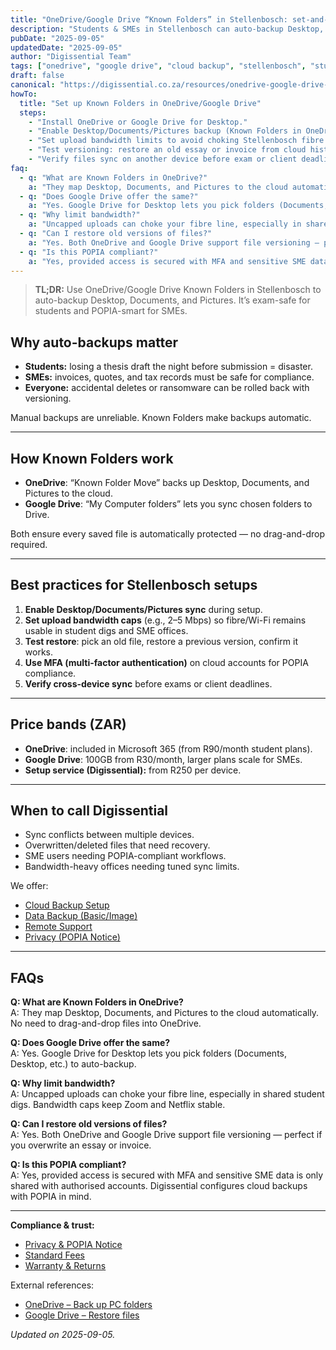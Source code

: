 ```yaml
---
title: "OneDrive/Google Drive “Known Folders” in Stellenbosch: set-and-forget backups"
description: "Students & SMEs in Stellenbosch can auto-backup Desktop, Documents, and Pictures with OneDrive or Google Drive. Safe, POPIA-aware workflows explained."
pubDate: "2025-09-05"
updatedDate: "2025-09-05"
author: "Digissential Team"
tags: ["onedrive", "google drive", "cloud backup", "stellenbosch", "students", "sme"]
draft: false
canonical: "https://digissential.co.za/resources/onedrive-google-drive-known-folders-stellenbosch/"
howTo:
  title: "Set up Known Folders in OneDrive/Google Drive"
  steps:
    - "Install OneDrive or Google Drive for Desktop."
    - "Enable Desktop/Documents/Pictures backup (Known Folders in OneDrive; My Computer folders in Google Drive)."
    - "Set upload bandwidth limits to avoid choking Stellenbosch fibre lines."
    - "Test versioning: restore an old essay or invoice from cloud history."
    - "Verify files sync on another device before exam or client deadlines."
faq:
  - q: "What are Known Folders in OneDrive?"
    a: "They map Desktop, Documents, and Pictures to the cloud automatically. No need to drag-and-drop files into OneDrive."
  - q: "Does Google Drive offer the same?"
    a: "Yes. Google Drive for Desktop lets you pick folders (Documents, Desktop, etc.) to auto-backup."
  - q: "Why limit bandwidth?"
    a: "Uncapped uploads can choke your fibre line, especially in shared student digs. Bandwidth caps keep Zoom and Netflix stable."
  - q: "Can I restore old versions of files?"
    a: "Yes. Both OneDrive and Google Drive support file versioning — perfect if you overwrite an essay or invoice."
  - q: "Is this POPIA compliant?"
    a: "Yes, provided access is secured with MFA and sensitive SME data is only shared with authorised accounts. Digissential configures cloud backups with POPIA in mind."
---
```


> **TL;DR:** Use OneDrive/Google Drive Known Folders in Stellenbosch to auto-backup Desktop, Documents, and Pictures. It’s exam-safe for students and POPIA-smart for SMEs.

## Why auto-backups matter

- **Students:** losing a thesis draft the night before submission = disaster.  
- **SMEs:** invoices, quotes, and tax records must be safe for compliance.  
- **Everyone:** accidental deletes or ransomware can be rolled back with versioning.  

Manual backups are unreliable. Known Folders make backups automatic.

---

## How Known Folders work

- **OneDrive**: “Known Folder Move” backs up Desktop, Documents, and Pictures to the cloud.  
- **Google Drive**: “My Computer folders” lets you sync chosen folders to Drive.  

Both ensure every saved file is automatically protected — no drag-and-drop required.

---

## Best practices for Stellenbosch setups

1. **Enable Desktop/Documents/Pictures sync** during setup.  
2. **Set upload bandwidth caps** (e.g., 2–5 Mbps) so fibre/Wi-Fi remains usable in student digs and SME offices.  
3. **Test restore**: pick an old file, restore a previous version, confirm it works.  
4. **Use MFA (multi-factor authentication)** on cloud accounts for POPIA compliance.  
5. **Verify cross-device sync** before exams or client deadlines.  

---

## Price bands (ZAR)

- **OneDrive**: included in Microsoft 365 (from R90/month student plans).  
- **Google Drive**: 100GB from R30/month, larger plans scale for SMEs.  
- **Setup service (Digissential):** from R250 per device.  

---

## When to call Digissential

- Sync conflicts between multiple devices.  
- Overwritten/deleted files that need recovery.  
- SME users needing POPIA-compliant workflows.  
- Bandwidth-heavy offices needing tuned sync limits.  

We offer:  
- [Cloud Backup Setup](/services/cloud-backup-setup/)  
- [Data Backup (Basic/Image)](/services/data-backup-recovery/)  
- [Remote Support](/services/remote-support-setup/)  
- [Privacy (POPIA Notice)](/legal/privacy-popia-processing-notice/)  

---

## FAQs

**Q: What are Known Folders in OneDrive?**  
A: They map Desktop, Documents, and Pictures to the cloud automatically. No need to drag-and-drop files into OneDrive.

**Q: Does Google Drive offer the same?**  
A: Yes. Google Drive for Desktop lets you pick folders (Documents, Desktop, etc.) to auto-backup.

**Q: Why limit bandwidth?**  
A: Uncapped uploads can choke your fibre line, especially in shared student digs. Bandwidth caps keep Zoom and Netflix stable.

**Q: Can I restore old versions of files?**  
A: Yes. Both OneDrive and Google Drive support file versioning — perfect if you overwrite an essay or invoice.

**Q: Is this POPIA compliant?**  
A: Yes, provided access is secured with MFA and sensitive SME data is only shared with authorised accounts. Digissential configures cloud backups with POPIA in mind.

---

**Compliance & trust:**  
- [Privacy & POPIA Notice](/legal/privacy-popia-processing-notice/)  
- [Standard Fees](/legal/standard-fees/)  
- [Warranty & Returns](/legal/warranty-returns/)  

External references:  
- [OneDrive – Back up PC folders](https://support.microsoft.com/en-us/office/back-up-your-folders-with-onedrive?utm_source=chatgpt.com)  
- [Google Drive – Restore files](https://support.google.com/drive/answer/1716222?utm_source=chatgpt.com)  

*Updated on 2025-09-05.*
